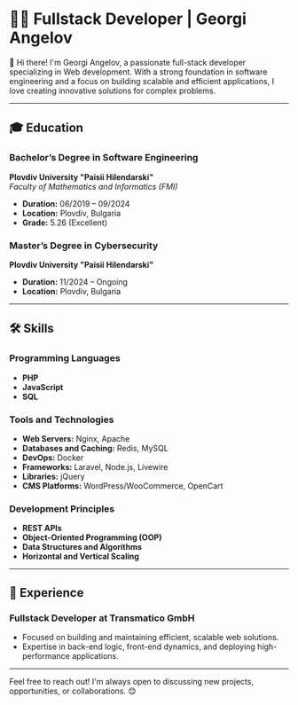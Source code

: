 # 👨‍💻 Fullstack Developer | Georgi Angelov  

👋 Hi there! I'm Georgi Angelov, a passionate full-stack developer specializing in Web development. With a strong foundation in software engineering and a focus on building scalable and efficient applications, I love creating innovative solutions for complex problems.

---

## 🎓 Education  
### Bachelor’s Degree in Software Engineering  
**Plovdiv University "Paisii Hilendarski"**  
*Faculty of Mathematics and Informatics (FMI)*  
- **Duration:** 06/2019 – 09/2024  
- **Location:** Plovdiv, Bulgaria  
- **Grade:** 5.26 (Excellent)  

### Master’s Degree in Cybersecurity  
**Plovdiv University "Paisii Hilendarski"**  
- **Duration:** 11/2024 – Ongoing  
- **Location:** Plovdiv, Bulgaria  

---

## 🛠️ Skills  

### **Programming Languages**  
- **PHP**  
- **JavaScript**  
- **SQL**

### **Tools and Technologies**  
- **Web Servers:** Nginx, Apache  
- **Databases and Caching:** Redis, MySQL  
- **DevOps:** Docker  
- **Frameworks:** Laravel, Node.js, Livewire  
- **Libraries:** jQuery  
- **CMS Platforms:** WordPress/WooCommerce, OpenCart  

### **Development Principles**  
- **REST APIs**  
- **Object-Oriented Programming (OOP)**  
- **Data Structures and Algorithms**  
- **Horizontal and Vertical Scaling**  

---

## 📍 Experience  
### Fullstack Developer at Transmatico GmbH  
- Focused on building and maintaining efficient, scalable web solutions.  
- Expertise in back-end logic, front-end dynamics, and deploying high-performance applications.

---

Feel free to reach out! I'm always open to discussing new projects, opportunities, or collaborations. 😊
